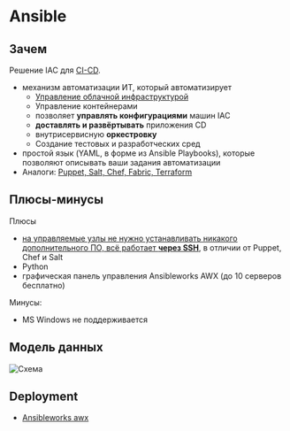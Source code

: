# Ansible

## Зачем

Решение IAC для [CI-CD](../../arch/devops.md).

- механизм автоматизации ИТ, который автоматизирует
  - [Управление облачной инфраструктурой](https://practicum.yandex.ru/blog/ansible-sistema-upravleniya-serverami/)
  - Управление контейнерами
  - позволяет __управлять конфигурациями__ машин IAC
  - __доставлять и развёртывать__ приложения CD
  - внутрисервисную __оркестровку__
  - Создание тестовых и разработческих сред
- простой язык (YAML, в форме из Ansible Playbooks), которые позволяют описывать ваши задания автоматизации
- Аналоги: [Puppet, Salt, Chef, Fabric, Terraform](http://lostapp.ru/soft/ansible)

## Плюсы-минусы

Плюсы

- [на управляемые узлы не нужно устанавливать никакого дополнительного ПО, всё работает __через SSH__](https://habr.com/ru/companies/selectel/articles/196620/), в отличии от Puppet, Chef и Salt
- Python  
- графическая панель управления Ansibleworks AWX (до 10 серверов бесплатно)

Минусы:

- MS Windows не поддерживается

## Модель данных

![Схема](http://www.plantuml.com/plantuml/proxy?cache=no&src=https://raw.githubusercontent.com/daemon110282/daemon110282.github.io/master/technology/ci-cd/ansible.puml)

## Deployment

- [Ansibleworks awx](https://habr.com/ru/companies/pixonic/articles/352184/)